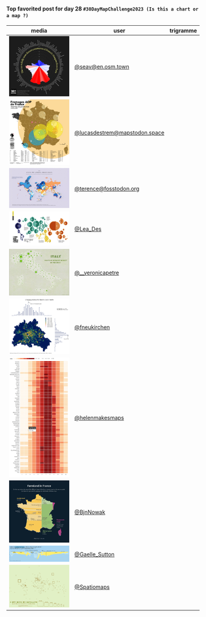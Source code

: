 #### Top favorited post for day 28 `#30DayMapChallenge2023 (Is this a chart or a map ?)`

| media | user | trigramme |
|-------|------|-----------|
|![image](../uploads/2628c9e4cb7e151ee4fdfcb0820ecb97/image.png)|[@seav@en.osm.town](https://mastodon.tetaneutral.net/@seav@en.osm.town/111490795880891858)|  |
|![image](../uploads/e4dcb4a370c1c07dc62837a88c1fd968/image.png)|[@lucasdestrem@mapstodon.space](https://mastodon.tetaneutral.net/@lucasdestrem@mapstodon.space/111489824638518328)|  |
|![image](../uploads/a8e233e0b77e09b5cb038e1df4977e2f/image.png)|[@terence@fosstodon.org](https://mastodon.tetaneutral.net/@terence@fosstodon.org/111488613550136295)|  |
|![image](../uploads/b765de88f971c0b0ce7d97e8ce085c0e/image.png)|[@Lea_Des](https://twitter.com/Lea_Des/status/1729392931960733919)|  |
|![image](../uploads/4e6c5aeb29b4ddc7d967d8063e37df81/image.png)|[@__veronicapetre](https://twitter.com/__veronicapetre/status/1729476567129088485)|  |
|![image](../uploads/359fa36d3e24d0db5fe27a1a9d8ff0f1/image.png)|[@fneukirchen](https://twitter.com/fneukirchen/status/1729514986383241442)|  |
|![image](../uploads/c2c4d7f80c132899370723a52950043c/image.png)|[@helenmakesmaps](https://twitter.com/helenmakesmaps/status/1729547419287744729)|  |
|![image](../uploads/dd19aef2dae8fce1aa7d57f72e09aff5/image.png)|[@BjnNowak](https://twitter.com/BjnNowak/status/1729367514545865061)|  |
|![image](../uploads/7a116573dbae63364660ebd4dd6b1907/image.png)|[@Gaelle_Sutton](https://twitter.com/Gaelle_Sutton/status/1729541802766602406)|  |
|![image](../uploads/f5aee5a63bb54e4499ce747e543eabbd/image.png)|[@Spatiomaps](https://twitter.com/Spatiomaps/status/1729755031694418129)|  |